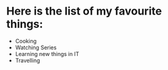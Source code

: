 # Here is the list of my favourite things:
- Cooking
- Watching Series
- Learning new things in IT
- Travelling 
